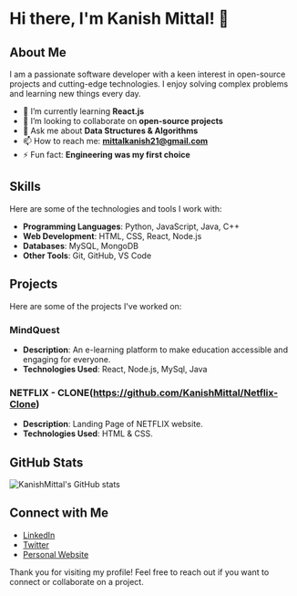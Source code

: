 # Hi there, I'm Kanish Mittal! 👋

## About Me

I am a passionate software developer with a keen interest in open-source projects and cutting-edge technologies. I enjoy solving complex problems and learning new things every day.

- 🌱 I’m currently learning **React.js**
- 👯 I’m looking to collaborate on **open-source projects**
- 💬 Ask me about **Data Structures & Algorithms**
- 📫 How to reach me: **mittalkanish21@gmail.com**
- ⚡ Fun fact: **Engineering was my first choice**

## Skills

Here are some of the technologies and tools I work with:

- **Programming Languages**: Python, JavaScript, Java, C++
- **Web Development**: HTML, CSS, React, Node.js
- **Databases**: MySQL, MongoDB
- **Other Tools**: Git, GitHub, VS Code

## Projects

Here are some of the projects I've worked on:

### MindQuest
- **Description**: An e-learning platform to make education accessible and engaging for everyone.
- **Technologies Used**: React, Node.js, MySql, Java

### NETFLIX - CLONE(https://github.com/KanishMittal/Netflix-Clone)
- **Description**: Landing Page of NETFLIX website.
- **Technologies Used**: HTML & CSS.

## GitHub Stats

![KanishMittal's GitHub stats](https://github-readme-stats.vercel.app/api?username=KanishMittal&show_icons=true&theme=radical)

## Connect with Me

- [LinkedIn](www.linkedin.com/in/kanish-mittal-68771a2b2)
- [Twitter](https://x.com/kanishmittal_)
- [Personal Website](https://kanishmittal.vercel.app/)

Thank you for visiting my profile! Feel free to reach out if you want to connect or collaborate on a project.

<!---
KanishMittal/KanishMittal is a ✨ special ✨ repository because its `README.md` (this file) appears on your GitHub profile.
You can click the Preview link to take a look at your changes.
--->
